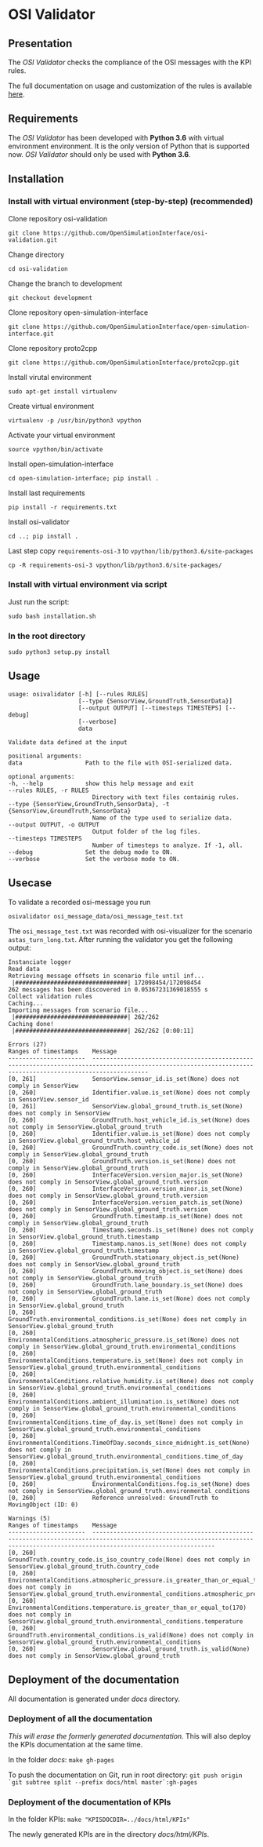 # OSI Validator

## Presentation

The *OSI Validator* checks the compliance of the OSI messages with the KPI
rules.

The full documentation on usage and customization of the rules is available
[here](https://ainar.github.io/osi-validation/).

## Requirements

The *OSI Validator* has been developed with **Python 3.6** with virtual environment
environment. It is the only version of Python that is supported now. *OSI
Validator* should only be used with **Python 3.6**.

## Installation
### Install with virtual environment (step-by-step) (**recommended**)

Clone repository osi-validation

```git clone https://github.com/OpenSimulationInterface/osi-validation.git```

Change directory

```cd osi-validation```

Change the branch to development

```git checkout development```

Clone repository open-simulation-interface

```git clone https://github.com/OpenSimulationInterface/open-simulation-interface.git```

Clone repository proto2cpp

```git clone https://github.com/OpenSimulationInterface/proto2cpp.git```

Install virutal environment

```sudo apt-get install virtualenv```

Create virtual environment

```virtualenv -p /usr/bin/python3 vpython```

Activate your virtual environment

```source vpython/bin/activate```

Install open-simulation-interface

```cd open-simulation-interface; pip install .```

Install last requirements

```pip install -r requirements.txt```

Install osi-validator

```cd ..; pip install .```

Last step copy `requirements-osi-3` to `vpython/lib/python3.6/site-packages`

```cp -R requirements-osi-3 vpython/lib/python3.6/site-packages/```

### Install with virtual environment via script

Just run the script:

```sudo bash installation.sh```

### In the root directory 

```sudo python3 setup.py install```


## Usage
```
usage: osivalidator [-h] [--rules RULES]
                    [--type {SensorView,GroundTruth,SensorData}]
                    [--output OUTPUT] [--timesteps TIMESTEPS] [--debug]
                    [--verbose]
                    data

Validate data defined at the input

positional arguments:
data                  Path to the file with OSI-serialized data.

optional arguments:
-h, --help            show this help message and exit
--rules RULES, -r RULES
                        Directory with text files containig rules.
--type {SensorView,GroundTruth,SensorData}, -t {SensorView,GroundTruth,SensorData}
                        Name of the type used to serialize data.
--output OUTPUT, -o OUTPUT
                        Output folder of the log files.
--timesteps TIMESTEPS
                        Number of timesteps to analyze. If -1, all.
--debug               Set the debug mode to ON.
--verbose             Set the verbose mode to ON.
```

## Usecase
To validate a recorded osi-message you run 

```osivalidator osi_message_data/osi_message_test.txt```

The `osi_message_test.txt` was recorded with osi-visualizer for the scenario `astas_turn_long.txt`.
After running the validator you get the following output:

```
Instanciate logger
Read data
Retrieving message offsets in scenario file until inf...
 |################################| 172098454/172098454
262 messages has been discovered in 0.05367231369018555 s
Collect validation rules
Caching...
Importing messages from scenario file...
 |################################| 262/262
Caching done!
 |################################| 262/262 [0:00:11]

Errors (27) 
Ranges of timestamps    Message
----------------------  ------------------------------------------------------------------------------------------------------------------------------------------------------------
[0, 261]                SensorView.sensor_id.is_set(None) does not comply in SensorView
[0, 260]                Identifier.value.is_set(None) does not comply in SensorView.sensor_id
[0, 261]                SensorView.global_ground_truth.is_set(None) does not comply in SensorView
[0, 260]                GroundTruth.host_vehicle_id.is_set(None) does not comply in SensorView.global_ground_truth
[0, 260]                Identifier.value.is_set(None) does not comply in SensorView.global_ground_truth.host_vehicle_id
[0, 260]                GroundTruth.country_code.is_set(None) does not comply in SensorView.global_ground_truth
[0, 260]                GroundTruth.version.is_set(None) does not comply in SensorView.global_ground_truth
[0, 260]                InterfaceVersion.version_major.is_set(None) does not comply in SensorView.global_ground_truth.version
[0, 260]                InterfaceVersion.version_minor.is_set(None) does not comply in SensorView.global_ground_truth.version
[0, 260]                InterfaceVersion.version_patch.is_set(None) does not comply in SensorView.global_ground_truth.version
[0, 260]                GroundTruth.timestamp.is_set(None) does not comply in SensorView.global_ground_truth
[0, 260]                Timestamp.seconds.is_set(None) does not comply in SensorView.global_ground_truth.timestamp
[0, 260]                Timestamp.nanos.is_set(None) does not comply in SensorView.global_ground_truth.timestamp
[0, 260]                GroundTruth.stationary_object.is_set(None) does not comply in SensorView.global_ground_truth
[0, 260]                GroundTruth.moving_object.is_set(None) does not comply in SensorView.global_ground_truth
[0, 260]                GroundTruth.lane_boundary.is_set(None) does not comply in SensorView.global_ground_truth
[0, 260]                GroundTruth.lane.is_set(None) does not comply in SensorView.global_ground_truth
[0, 260]                GroundTruth.environmental_conditions.is_set(None) does not comply in SensorView.global_ground_truth
[0, 260]                EnvironmentalConditions.atmospheric_pressure.is_set(None) does not comply in SensorView.global_ground_truth.environmental_conditions
[0, 260]                EnvironmentalConditions.temperature.is_set(None) does not comply in SensorView.global_ground_truth.environmental_conditions
[0, 260]                EnvironmentalConditions.relative_humidity.is_set(None) does not comply in SensorView.global_ground_truth.environmental_conditions
[0, 260]                EnvironmentalConditions.ambient_illumination.is_set(None) does not comply in SensorView.global_ground_truth.environmental_conditions
[0, 260]                EnvironmentalConditions.time_of_day.is_set(None) does not comply in SensorView.global_ground_truth.environmental_conditions
[0, 260]                EnvironmentalConditions.TimeOfDay.seconds_since_midnight.is_set(None) does not comply in SensorView.global_ground_truth.environmental_conditions.time_of_day
[0, 260]                EnvironmentalConditions.precipitation.is_set(None) does not comply in SensorView.global_ground_truth.environmental_conditions
[0, 260]                EnvironmentalConditions.fog.is_set(None) does not comply in SensorView.global_ground_truth.environmental_conditions
[0, 260]                Reference unresolved: GroundTruth to MovingObject (ID: 0)

Warnings (5) 
Ranges of timestamps    Message
----------------------  -------------------------------------------------------------------------------------------------------------------------------------------------------------------------------
[0, 260]                GroundTruth.country_code.is_iso_country_code(None) does not comply in SensorView.global_ground_truth.country_code
[0, 260]                EnvironmentalConditions.atmospheric_pressure.is_greater_than_or_equal_to(80000) does not comply in SensorView.global_ground_truth.environmental_conditions.atmospheric_pressure
[0, 260]                EnvironmentalConditions.temperature.is_greater_than_or_equal_to(170) does not comply in SensorView.global_ground_truth.environmental_conditions.temperature
[0, 260]                GroundTruth.environmental_conditions.is_valid(None) does not comply in SensorView.global_ground_truth.environmental_conditions
[0, 260]                SensorView.global_ground_truth.is_valid(None) does not comply in SensorView.global_ground_truth
```


## Deployment of the documentation

All documentation is generated under *docs* directory.

### Deployment of all the documentation

*This will erase the formerly generated documentation.* This will also deploy
the KPIs documentation at the same time.

In the folder *docs*: `make gh-pages`

To push the documentation on Git, run in root directory:
```git push origin `git subtree split --prefix docs/html master`:gh-pages```

### Deployment of the documentation of KPIs

In the folder KPIs: `make "KPISDOCDIR=../docs/html/KPIs"`

The newly generated KPIs are in the directory *docs/html/KPIs*.